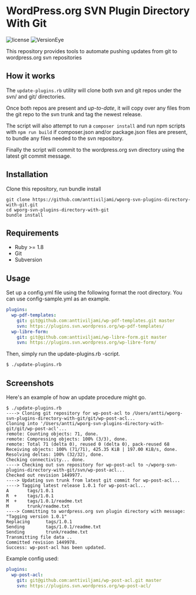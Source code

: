 # WordPress.org SVN Plugin Directory With Git
![license](https://img.shields.io/badge/license-GPL3-blue.svg) ![VersionEye](https://img.shields.io/versioneye/d/ruby/rails.svg?maxAge=2592000)

This repository provides tools to automate pushing updates from git to wordpress.org svn repositories

## How it works

The `update-plugins.rb` utility will clone both svn and git repos under the svn/ and git/ directories.

Once both repos are present and *up-to-date*, it will copy over any files from the git repo to the svn trunk and tag the newest release.

The script will also attempt to run a `composer install` and run npm scripts with `npm run build` if composer.json and/or package.json files are present, to bundle any files needed to the svn repository.

Finally the script will commit to the wordpress.org svn directory using the latest git commit message.

## Installation

Clone this repository, run bundle install

```
git clone https://github.com/anttiviljami/wporg-svn-plugins-directory-with-git.git
cd wporg-svn-plugins-directory-with-git
bundle install
```

## Requirements

* Ruby >= 1.8
* Git
* Subversion

## Usage

Set up a config.yml file using the following format the root directory. You can use config-sample.yml as an example.

```yaml
plugins:
  wp-pdf-templates:
    git: git@github.com:anttiviljami/wp-pdf-templates.git master
    svn: https://plugins.svn.wordpress.org/wp-pdf-templates/
  wp-libre-form:
    git: git@github.com:anttiviljami/wp-libre-form.git master
    svn: https://plugins.svn.wordpress.org/wp-libre-form/
```

Then, simply run the update-plugins.rb -script.

```sh
$ ./update-plugins.rb
```

## Screenshots

Here's an example of how an update procedure might go.

```
$ ./update-plugins.rb
----> Cloning git repository for wp-post-acl to /Users/antti/wporg-svn-plugins-directory-with-git/git/wp-post-acl...
Cloning into '/Users/antti/wporg-svn-plugins-directory-with-git/git/wp-post-acl'...
remote: Counting objects: 71, done.
remote: Compressing objects: 100% (3/3), done.
remote: Total 71 (delta 0), reused 0 (delta 0), pack-reused 68
Receiving objects: 100% (71/71), 425.35 KiB | 197.00 KiB/s, done.
Resolving deltas: 100% (32/32), done.
Checking connectivity... done.
----> Checking out svn repository for wp-post-acl to ~/wporg-svn-plugins-directory-with-git/svn/wp-post-acl...
Checked out revision 1449977.
----> Updating svn trunk from latest git commit for wp-post-acl...
----> Tagging latest release 1.0.1 for wp-post-acl...
A       tags/1.0.1
R  +    tags/1.0.1
M  +    tags/1.0.1/readme.txt
M       trunk/readme.txt
----> Committing to wordpress.org svn plugin directory with message: "Tagging version 1.0.1"
Replacing      tags/1.0.1
Sending        tags/1.0.1/readme.txt
Sending        trunk/readme.txt
Transmitting file data ..
Committed revision 1449978.
Success: wp-post-acl has been updated.
```

Example config used:

```yaml
plugins:
  wp-post-acl:
    git: git@github.com:anttiviljami/wp-post-acl.git master
    svn: https://plugins.svn.wordpress.org/wp-post-acl/
```

